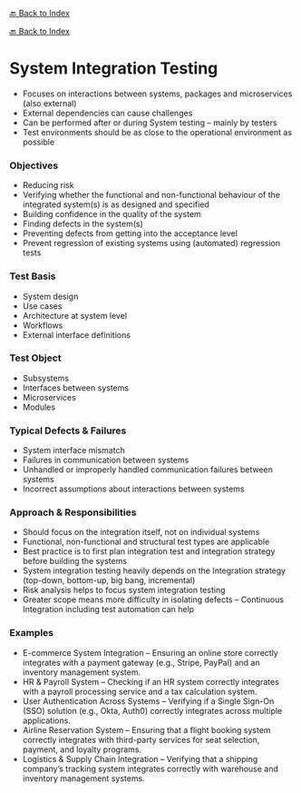 [🔙 Back to Index](../index.md)

[🔙 Back to Index](../index.md)

# System Integration Testing
* Focuses on interactions between systems, packages and microservices (also external)
* External dependencies can cause challenges
* Can be performed after or during System testing – mainly by testers
* Test environments should be as close to the operational environment as possible

### Objectives
* Reducing risk
* Verifying whether the functional and non-functional behaviour of the integrated system(s) is as designed and specified
* Building confidence in the quality of the system
* Finding defects in the system(s)
* Preventing defects from getting into the acceptance level
* Prevent regression of existing systems using (automated) regression tests

### Test Basis
* System design
* Use cases
* Architecture at system level
* Workflows
* External interface definitions

### Test Object
* Subsystems
* Interfaces between systems
* Microservices
* Modules

### Typical Defects & Failures
* System interface mismatch
* Failures in communication between systems
* Unhandled or improperly handled communication failures between systems
* Incorrect assumptions about interactions between systems

### Approach & Responsibilities
* Should focus on the integration itself, not on individual systems
* Functional, non-functional and structural test types are applicable
* Best practice is to first plan integration test and integration strategy before building the systems
* System integration testing heavily depends on the Integration strategy (top-down, bottom-up, big bang, incremental)
* Risk analysis helps to focus system integration testing
* Greater scope means more difficulty in isolating defects – Continuous Integration including test automation can help

### Examples
* E-commerce System Integration – Ensuring an online store correctly integrates with a payment gateway (e.g., Stripe, PayPal) and an inventory management system.
* HR & Payroll System – Checking if an HR system correctly integrates with a payroll processing service and a tax calculation system.
* User Authentication Across Systems – Verifying if a Single Sign-On (SSO) solution (e.g., Okta, Auth0) correctly integrates across multiple applications.
* Airline Reservation System – Ensuring that a flight booking system correctly integrates with third-party services for seat selection, payment, and loyalty programs.
* Logistics & Supply Chain Integration – Verifying that a shipping company’s tracking system integrates correctly with warehouse and inventory management systems.

